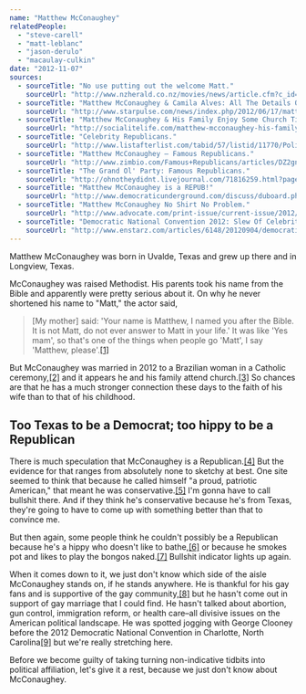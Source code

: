 ```yaml
---
name: "Matthew McConaughey"
relatedPeople:
  - "steve-carell"
  - "matt-leblanc"
  - "jason-derulo"
  - "macaulay-culkin"
date: "2012-11-07"
sources:
  - sourceTitle: "No use putting out the welcome Matt."
    sourceUrl: "http://www.nzherald.co.nz/movies/news/article.cfm?c_id=200&objectid=188381"
  - sourceTitle: "Matthew McConaughey & Camila Alves: All The Details Of Their Unforgettable Wedding."
    sourceUrl: "http://www.starpulse.com/news/index.php/2012/06/17/matthew_mcconaughey_camila_alves_all_"
  - sourceTitle: "Matthew McConaughey & His Family Enjoy Some Church Time."
    sourceUrl: "http://socialitelife.com/matthew-mcconaughey-his-family-enjoy-some-church-time-photos-03-2012"
  - sourceTitle: "Celebrity Republicans."
    sourceUrl: "http://www.listafterlist.com/tabid/57/listid/11770/Politics/Celebrity+Republicans.aspx"
  - sourceTitle: "Matthew McConaughey – Famous Republicans."
    sourceUrl: "http://www.zimbio.com/Famous+Republicans/articles/DZ2gnA58BDP/Matthew+McConaughey"
  - sourceTitle: "The Grand Ol' Party: Famous Republicans."
    sourceUrl: "http://ohnotheydidnt.livejournal.com/71816259.html?page=10"
  - sourceTitle: "Matthew McConaughey is a REPUB!"
    sourceUrl: "http://www.democraticunderground.com/discuss/duboard.php?az=view_all&address=105x4833606"
  - sourceTitle: "Matthew McConaughey No Shirt No Problem."
    sourceUrl: "http://www.advocate.com/print-issue/current-issue/2012/05/16/matthew-mcconaughey-no-shirt-no-problem?page=0,0"
  - sourceTitle: "Democratic National Convention 2012: Slew Of Celebrities Scheduled To Support Obama In North Carolina."
    sourceUrl: "http://www.enstarz.com/articles/6148/20120904/democratic-national-convention-2012-slew-of-celebrities-scheduled-to-support-obama-in-north-carolina.htm"
---
```


Matthew McConaughey was born in Uvalde, Texas and grew up there and in Longview, Texas.

McConaughey was raised Methodist. His parents took his name from the Bible and apparently were pretty serious about it. On why he never shortened his name to "Matt," the actor said,

>[My mother] said: 'Your name is Matthew, I named you after the Bible. It is not Matt, do not ever answer to Matt in your life.' It was like 'Yes mam', so that's one of the things when people go 'Matt', I say 'Matthew, please'.<a class="source-citation" href="#http://www.nzherald.co.nz/movies/news/article.cfm?c_id=200&objectid=188381" title="No use putting out the welcome Matt.">[1]</a>

But McConaughey was married in 2012 to a Brazilian woman in a Catholic ceremony,<a class="source-citation" href="#http://www.starpulse.com/news/index.php/2012/06/17/matthew_mcconaughey_camila_alves_all_" title="Matthew McConaughey &amp; Camila Alves: All The Details Of Their Unforgettable Wedding.">[2]</a> and it appears he and his family attend church.<a class="source-citation" href="#http://socialitelife.com/matthew-mcconaughey-his-family-enjoy-some-church-time-photos-03-2012" title="Matthew McConaughey &amp; His Family Enjoy Some Church Time.">[3]</a> So chances are that he has a much stronger connection these days to the faith of his wife than to that of his childhood.


## Too Texas to be a Democrat; too hippy to be a Republican

There is much speculation that McConaughey is a Republican.<a class="source-citation" href="#http://www.listafterlist.com/tabid/57/listid/11770/Politics/Celebrity+Republicans.aspx" title="Celebrity Republicans.">[4]</a> But the evidence for that ranges from absolutely none to sketchy at best. One site seemed to think that because he called himself "a proud, patriotic American," that meant he was conservative.<a class="source-citation" href="#http://www.zimbio.com/Famous+Republicans/articles/DZ2gnA58BDP/Matthew+McConaughey" title="Matthew McConaughey – Famous Republicans.">[5]</a> I'm gonna have to call bullshit there. And if they think he's conservative because he's from Texas, they're going to have to come up with something better than that to convince me.

But then again, some people think he couldn't possibly be a Republican because he's a hippy who doesn't like to bathe,<a class="source-citation" href="#http://ohnotheydidnt.livejournal.com/71816259.html?page=10" title="The Grand Ol&apos; Party: Famous Republicans.">[6]</a> or because he smokes pot and likes to play the bongos naked.<a class="source-citation" href="#http://www.democraticunderground.com/discuss/duboard.php?az=view_all&address=105x4833606" title="Matthew McConaughey is a REPUB!">[7]</a> Bullshit indicator lights up again.

When it comes down to it, we just don't know which side of the aisle McConaughey stands on, if he stands anywhere. He is thankful for his gay fans and is supportive of the gay community,<a class="source-citation" href="#http://www.advocate.com/print-issue/current-issue/2012/05/16/matthew-mcconaughey-no-shirt-no-problem?page=0,0" title="Matthew McConaughey No Shirt No Problem.">[8]</a> but he hasn't come out in support of gay marriage that I could find. He hasn't talked about abortion, gun control, immigration reform, or health care–all divisive issues on the American political landscape. He was spotted jogging with George Clooney before the 2012 Democratic National Convention in Charlotte, North Carolina<a class="source-citation" href="#http://www.enstarz.com/articles/6148/20120904/democratic-national-convention-2012-slew-of-celebrities-scheduled-to-support-obama-in-north-carolina.htm" title="Democratic National Convention 2012: Slew Of Celebrities Scheduled To Support Obama In North Carolina.">[9]</a> but we're really stretching here.

Before we become guilty of taking turning non-indicative tidbits into political affiliation, let's give it a rest, because we just don't know about McConaughey.